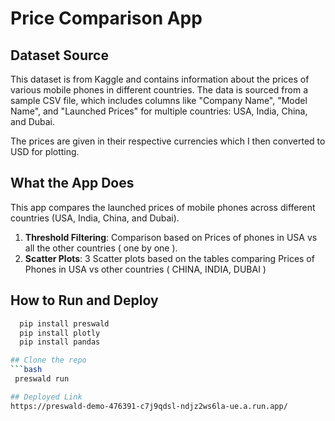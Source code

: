 # Price Comparison App

## Dataset Source

This dataset is from Kaggle and contains information about the prices of various mobile phones in different countries. The data is sourced from a sample CSV file, which includes columns like "Company Name", "Model Name", and "Launched Prices" for multiple countries: USA, India, China, and Dubai.

The prices are given in their respective currencies which I then converted to USD for plotting.

## What the App Does

This app compares the launched prices of mobile phones across different countries (USA, India, China, and Dubai).

1. **Threshold Filtering**: Comparison based on Prices of phones in USA vs all the other countries ( one by one ).
2. **Scatter Plots**: 3 Scatter plots based on the tables comparing Prices of Phones in USA vs other countries ( CHINA, INDIA, DUBAI ) 

## How to Run and Deploy
 ```bash
   pip install preswald
   pip install plotly
   pip install pandas

## Clone the repo
```bash
  preswald run

## Deployed Link
https://preswald-demo-476391-c7j9qdsl-ndjz2ws6la-ue.a.run.app/
 
